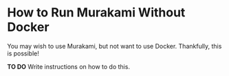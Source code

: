 # How to Run Murakami Without Docker

You may wish to use Murakami, but not want to use Docker. Thankfully, this is possible!

**TO DO** Write instructions on how to do this.